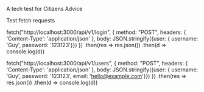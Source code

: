 A tech test for Citizens Advice


Test fetch requests

fetch("http://localhost:3000/api/v1/login", {
  method: "POST",
  headers:
  {
    'Content-Type': 'application/json'
  },
  body: JSON.stringify({user: { username: 'Guy', password: '123123'}})
 })
   .then(res => res.json())
   .then(d => console.log(d))


  fetch("http://localhost:3000/api/v1/users", {
  method: "POST",
  headers:
  {
    'Content-Type': 'application/json'
  },
  body: JSON.stringify({user: { username: 'Guy', password: '123123', email: 'hello@example.com'}})
 })
   .then(res => res.json())
   .then(d => console.log(d))
